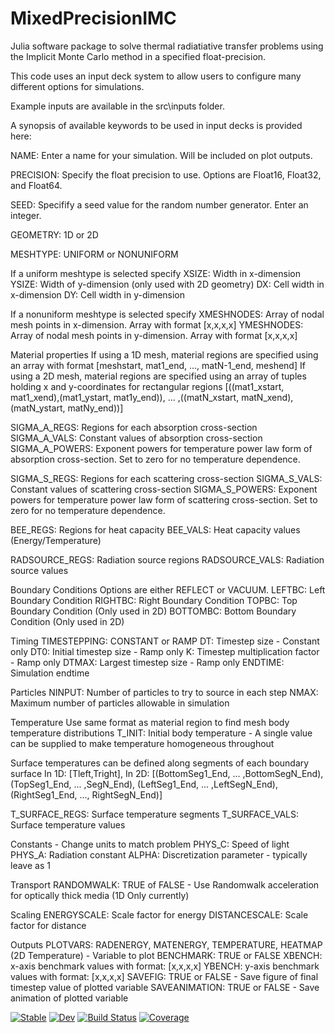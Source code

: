 # MixedPrecisionIMC

Julia software package to solve thermal radiatiative transfer problems using the Implicit Monte Carlo method in a specified float-precision.

This code uses an input deck system to allow users to configure many different options for simulations.

Example inputs are available in the src\inputs folder.

A synopsis of available keywords to be used in input decks is provided here:

NAME: Enter a name for your simulation. Will be included on plot outputs.

PRECISION: Specify the float precision to use. Options are Float16, Float32, and Float64.

SEED: Specifify a seed value for the random number generator. Enter an integer.

GEOMETRY: 1D or 2D

MESHTYPE: UNIFORM or NONUNIFORM

If a uniform meshtype is selected specify
XSIZE: Width in x-dimension
YSIZE: Width of y-dimension (only used with 2D geometry)
DX: Cell width in x-dimension
DY: Cell width in y-dimension

If a nonuniform meshtype is selected specify
XMESHNODES: Array of nodal mesh points in x-dimension. Array with format \[x,x,x,x\] 
YMESHNODES: Array of nodal mesh points in y-dimension. Array with format \[x,x,x,x\]

Material properties
If using a 1D mesh, material regions are specified using an array with format [meshstart, mat1_end, ..., matN-1_end, meshend] 
If using a 2D mesh, material regions are specified using an array of tuples holding x and y-coordinates for rectangular regions [((mat1_xstart, mat1_xend),(mat1_ystart, mat1y_end)), ... ,((matN_xstart, matN_xend),(matN_ystart, matNy_end))]

SIGMA_A_REGS: Regions for each absorption cross-section
SIGMA_A_VALS: Constant values of absorption cross-section
SIGMA_A_POWERS: Exponent powers for temperature power law form of absorption cross-section. Set to zero for no temperature dependence.

SIGMA_S_REGS: Regions for each scattering cross-section
SIGMA_S_VALS: Constant values of scattering cross-section
SIGMA_S_POWERS: Exponent powers for temperature power law form of scattering cross-section. Set to zero for no temperature dependence.

BEE_REGS: Regions for heat capacity
BEE_VALS: Heat capacity values (Energy/Temperature)

RADSOURCE_REGS: Radiation source regions
RADSOURCE_VALS: Radiation source values

Boundary Conditions
Options are either REFLECT or VACUUM.
LEFTBC: Left Boundary Condition
RIGHTBC: Right Boundary Condition
TOPBC: Top Boundary Condition (Only used in 2D)
BOTTOMBC: Bottom Boundary Condition (Only used in 2D)

Timing
TIMESTEPPING: CONSTANT or RAMP
DT: Timestep size - Constant only
DT0: Initial timestep size - Ramp only
K: Timestep multiplication factor - Ramp only
DTMAX: Largest timestep size - Ramp only
ENDTIME: Simulation endtime

Particles
NINPUT: Number of particles to try to source in each step
NMAX: Maximum number of particles allowable in simulation

Temperature
Use same format as material region to find mesh body temperature distributions
T_INIT: Initial body temperature - A single value can be supplied to make temperature homogeneous throughout

Surface temperatures can be defined along segments of each boundary surface
In 1D: \[Tleft,Tright\], In 2D: [(BottomSeg1_End, ... ,BottomSegN_End), (TopSeg1_End, ... ,SegN_End), (LeftSeg1_End, ... ,LeftSegN_End), (RightSeg1_End, ..., RightSegN_End)]

T_SURFACE_REGS: Surface temperature segments 
T_SURFACE_VALS: Surface temperature values 

Constants - Change units to match problem
PHYS_C: Speed of light
PHYS_A: Radiation constant
ALPHA: Discretization parameter - typically leave as 1

Transport
RANDOMWALK: TRUE of FALSE - Use Randomwalk acceleration for optically thick media (1D Only currently)

Scaling
ENERGYSCALE: Scale factor for energy
DISTANCESCALE: Scale factor for distance

Outputs
PLOTVARS: RADENERGY, MATENERGY, TEMPERATURE, HEATMAP (2D Temperature) - Variable to plot
BENCHMARK: TRUE or FALSE
XBENCH: x-axis benchmark values with format: \[x,x,x,x\]
YBENCH: y-axis benchmark values with format: \[x,x,x,x\]
SAVEFIG: TRUE or FALSE - Save figure of final timestep value of plotted variable
SAVEANIMATION: TRUE or FALSE - Save animation of plotted variable


[![Stable](https://img.shields.io/badge/docs-stable-blue.svg)](https://"simonbutson".github.io/MixedPrecisionIMC.jl/stable/)
[![Dev](https://img.shields.io/badge/docs-dev-blue.svg)](https://"simonbutson".github.io/MixedPrecisionIMC.jl/dev/)
[![Build Status](https://github.com/"simonbutson"/MixedPrecisionIMC.jl/actions/workflows/CI.yml/badge.svg?branch=main)](https://github.com/"simonbutson"/MixedPrecisionIMC.jl/actions/workflows/CI.yml?query=branch%3Amain)
[![Coverage](https://codecov.io/gh/"simonbutson"/MixedPrecisionIMC.jl/branch/main/graph/badge.svg)](https://codecov.io/gh/"simonbutson"/MixedPrecisionIMC.jl)

